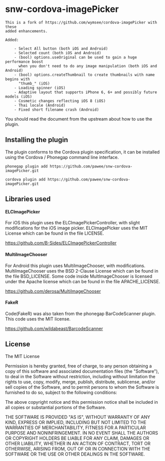 snw-cordova-imagePicker
=======================

```
This is a fork of https://github.com/wymsee/cordova-imagePicker with these 
added enhancements.

Added: 

    - Select All button (both iOS and Android)
    - Selected count (both iOS and Android)
    - (bool) options.useOriginal can be used to gain a huge performance boost
      when you don't need to do any image manipulation (both iOS and Android)
    - (bool) options.createThumbnail to create thumbnails with name begins with
      "thumb_" (iOS)
    - Loading spinner (iOS)
    - Adaptive layout that supports iPhone 6, 6+ and possibly future models (iOS)
    - Cosmetic changes reflecting iOS 8 (iOS)
    - Thai locale (Android)
    - Fixed short filename crash (Android)

```

You should read the document from the upstream about how to use the plugin.

## Installing the plugin

The plugin conforms to the Cordova plugin specification, it can be installed
using the Cordova / Phonegap command line interface.

    phonegap plugin add https://github.com/pawee/snw-cordova-imagePicker.git

    cordova plugin add https://github.com/pawee/snw-cordova-imagePicker.git

## Libraries used

#### ELCImagePicker

For iOS this plugin uses the ELCImagePickerController, with slight modifications for the iOS image picker.  ELCImagePicker uses the MIT License which can be found in the file LICENSE.

https://github.com/B-Sides/ELCImagePickerController

#### MultiImageChooser

For Android this plugin uses MultiImageChooser, with modifications.  MultiImageChooser uses the BSD 2-Clause License which can be found in the file BSD_LICENSE.  Some code inside MultImageChooser is licensed under the Apache license which can be found in the file APACHE_LICENSE.

https://github.com/derosa/MultiImageChooser

#### FakeR

Code(FakeR) was also taken from the phonegap BarCodeScanner plugin.  This code uses the MIT license.

https://github.com/wildabeast/BarcodeScanner

## License

The MIT License

Permission is hereby granted, free of charge, to any person obtaining a copy
of this software and associated documentation files (the "Software"), to deal
in the Software without restriction, including without limitation the rights
to use, copy, modify, merge, publish, distribute, sublicense, and/or sell
copies of the Software, and to permit persons to whom the Software is
furnished to do so, subject to the following conditions:

The above copyright notice and this permission notice shall be included in
all copies or substantial portions of the Software.

THE SOFTWARE IS PROVIDED "AS IS", WITHOUT WARRANTY OF ANY KIND, EXPRESS OR
IMPLIED, INCLUDING BUT NOT LIMITED TO THE WARRANTIES OF MERCHANTABILITY,
FITNESS FOR A PARTICULAR PURPOSE AND NONINFRINGEMENT. IN NO EVENT SHALL THE
AUTHORS OR COPYRIGHT HOLDERS BE LIABLE FOR ANY CLAIM, DAMAGES OR OTHER
LIABILITY, WHETHER IN AN ACTION OF CONTRACT, TORT OR OTHERWISE, ARISING FROM,
OUT OF OR IN CONNECTION WITH THE SOFTWARE OR THE USE OR OTHER DEALINGS IN
THE SOFTWARE.